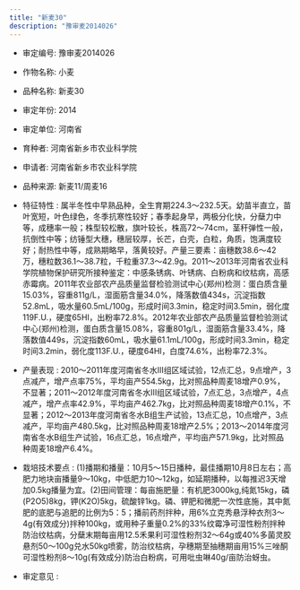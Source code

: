 ```yaml
---
title: "新麦30"
description: "豫审麦2014026"
---
```

* 审定编号:  豫审麦2014026

*  作物名称:  小麦

*  品种名称:  新麦30

*  审定年份:  2014

*  审定单位:  河南省

* 育种者:  河南省新乡市农业科学院

*  申请者:  河南省新乡市农业科学院

*  品种来源:  新麦11/周麦16


*  特征特性 : 
属半冬性中早熟品种，全生育期224.3～232.5天。幼苗半直立，苗叶宽短，叶色绿色，冬季抗寒性较好；春季起身早，两极分化快，分蘖力中等，成穗率一般；株型较松散，旗叶较长，株高72～74cm，茎秆弹性一般，抗倒性中等；纺锤型大穗，穗层较厚，长芒，白壳，白粒，角质，饱满度较好；耐热性中等，成熟期略早，落黄较好。产量三要素：亩穗数38.6～42万，穗粒数36.1～38.7粒，千粒重37.3～42.9g。2011～2013年河南省农业科学院植物保护研究所接种鉴定：中感条锈病、叶锈病、白粉病和纹枯病，高感赤霉病。2011年农业部农产品质量监督检验测试中心(郑州)检测：蛋白质含量15.03%，容重811g/L，湿面筋含量34.0%，降落数值434s，沉淀指数52.8mL，吸水量60.5mL/100g，形成时间3.3min，稳定时间3.5min，弱化度119F.U.，硬度65HI，出粉率72.8%。2012年农业部农产品质量监督检验测试中心(郑州)检测，蛋白质含量15.08%，容重801g/L，湿面筋含量33.4%，降落数值449s，沉淀指数60mL，吸水量61.1mL/100g，形成时间3.3min，稳定时间3.2min，弱化度113F.U.，硬度64HI，白度74.6%，出粉率72.3%。

 
*  产量表现 : 
2010～2011年度河南省冬水Ⅲ组区域试验，12点汇总，9点增产，3点减产，增产点率75%，平均亩产554.5kg，比对照品种周麦18增产0.9%，不显著；2011～2012年度河南省冬水Ⅲ组区域试验，7点汇总，3点增产，4点减产，增产点率42.9%，平均亩产462.7kg，比对照品种周麦18增产0.1%，不显著；2012～2013年度河南省冬水B组生产试验，13点汇总，10点增产，3点减产，平均亩产480.5kg，比对照品种周麦18增产2.5%；2013～2014年度河南省冬水B组生产试验，16点汇总，16点增产，平均亩产571.9kg，比对照品种周麦18增产6.4%。  


*  栽培技术要点 : 
(1)播期和播量：10月5～15日播种，最佳播期10月8日左右；高肥力地块亩播量9～10kg，中低肥力10～12kg，如延期播种，以每推迟3天增加0.5kg播量为宜。(2)田间管理：每亩施肥量：有机肥3000kg,纯氮15kg，磷(P2O5)8kg，钾(K2O)5kg，硫酸锌1kg。磷、钾肥和微肥一次性底施，其中氮肥的底肥与追肥的比例为5：5；播前药剂拌种，用6%立克秀悬浮种衣剂3～4g(有效成分)拌种100kg，或用种子重量0.2%的33%纹霉净可湿性粉剂拌种防治纹枯病，分蘖末期每亩用12.5禾果利可湿性粉剂32～64g或40%多菌灵胶悬剂50～100g兑水50kg喷雾，防治纹枯病，孕穗期至抽穗期亩用15%三唑酮可湿性粉剂8～10g(有效成分)防治白粉病，可用吡虫啉40g/亩防治蚜虫。


*  审定意见 : 

